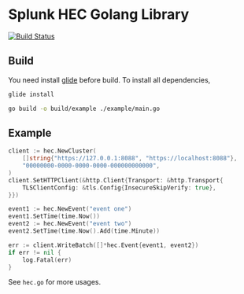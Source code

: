 Splunk HEC Golang Library
=========================

[![Build Status](https://travis-ci.org/fuyufjh/splunk-hec-go.svg?branch=master)](https://travis-ci.org/fuyufjh/splunk-hec-go)

## Build

You need install [glide](https://github.com/Masterminds/glide) before build. To install all dependencies,

```bash
glide install

go build -o build/example ./example/main.go
```

## Example

```go
client := hec.NewCluster(
	[]string{"https://127.0.0.1:8088", "https://localhost:8088"},
	"00000000-0000-0000-0000-000000000000",
)
client.SetHTTPClient(&http.Client{Transport: &http.Transport{
	TLSClientConfig: &tls.Config{InsecureSkipVerify: true},
}})

event1 := hec.NewEvent("event one")
event1.SetTime(time.Now())
event2 := hec.NewEvent("event two")
event2.SetTime(time.Now().Add(time.Minute))

err := client.WriteBatch([]*hec.Event{event1, event2})
if err != nil {
	log.Fatal(err)
}
```

See `hec.go` for more usages.
